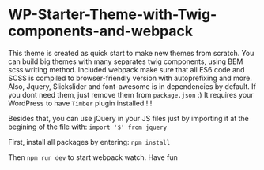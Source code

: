 # WP-Starter-Theme-with-Twig-components-and-webpack
This theme is created as quick start to make new themes from scratch. You can build big themes with many separates twig components, using BEM scss writing method. Included webpack make sure that all ES6 code and SCSS is compiled to browser-friendly version with autoprefixing and more. 
Also, Jquery, Slickslider and font-awesome is in dependencies by default. If you dont need them, just remove them from `package.json` :)
It requires your WordPress to have `Timber` plugin installed !!! 

Besides that, you can use jQuery in your JS files just by importing it at the begining of the file with: 
``` import '$' from jquery ```


First, install all packages by entering:
```npm install```

Then
``npm run dev``
to start webpack watch. Have fun 
